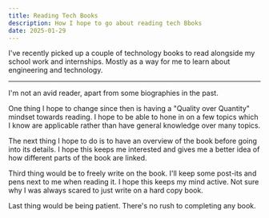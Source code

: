 ```yaml
---
title: Reading Tech Books
description: How I hope to go about reading tech Bboks
date: 2025-01-29
---
```

I've recently picked up a couple of technology books to read alongside my school work and internships. Mostly as a way for me to learn about engineering and technology.

---

I'm not an avid reader, apart from some biographies in the past.

One thing I hope to change since then is having a "Quality over Quantity" mindset towards reading. I hope to be able to hone in on a few topics which I know are applicable rather than have general knowledge over many topics.

The next thing I hope to do is to have an overview of the book before going into its details. I hope this keeps me interested and gives me a better idea of how different parts of the book are linked.

Third thing would be to freely write on the book. I'll keep some post-its and pens next to me when reading it. I hope this keeps my mind active. Not sure why I was always scared to just write on a hard copy book.

Last thing would be being patient. There's no rush to completing any book.
